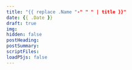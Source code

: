 ```yaml
---
title: "{{ replace .Name "-" " " | title }}"
date: {{ .Date }}
draft: true
img:
hidden: false
postHeading:
postSummary:
scriptFiles: 
loadP5js: false
---
```

